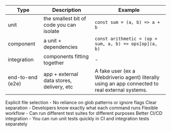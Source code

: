 | Type | Description | Example |
|---|---|---|
| unit | the smallest bit of code you can isolate | `const sum = (a, b) => a + b` |
| component | a unit + dependencies | `const arithmetic = (op = sum, a, b) => ops[op](a, b)` | 
| integration | components fitting together | - | 
| end-to-end (e2e) | app + external data stores, delivery, etc | A fake user (ex a Webdriverio agent) literally using an app connected to real external systems. |



Explicit file selection - No reliance on glob patterns or ignore flags
Clear separation - Developers know exactly what each command runs
Flexible workflow - Can run different test suites for different purposes
Better CI/CD integration - You can run unit tests quickly in CI and integration tests separately